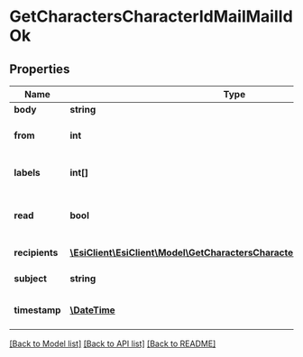 # GetCharactersCharacterIdMailMailIdOk

## Properties
Name | Type | Description | Notes
------------ | ------------- | ------------- | -------------
**body** | **string** | Mail&#39;s body | [optional] 
**from** | **int** | From whom the mail was sent | [optional] 
**labels** | **int[]** | Labels attached to the mail | [optional] 
**read** | **bool** | Whether the mail is flagged as read | [optional] 
**recipients** | [**\EsiClient\EsiClient\Model\GetCharactersCharacterIdMailMailIdRecipient[]**](GetCharactersCharacterIdMailMailIdRecipient.md) | Recipients of the mail | [optional] 
**subject** | **string** | Mail subject | [optional] 
**timestamp** | [**\DateTime**](\DateTime.md) | When the mail was sent | [optional] 

[[Back to Model list]](../README.md#documentation-for-models) [[Back to API list]](../README.md#documentation-for-api-endpoints) [[Back to README]](../README.md)


